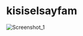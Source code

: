 # kisiselsayfam
![Screenshot_1](https://user-images.githubusercontent.com/84055496/229397441-234f1928-6991-49c6-b6e3-b441b3331c87.png)

